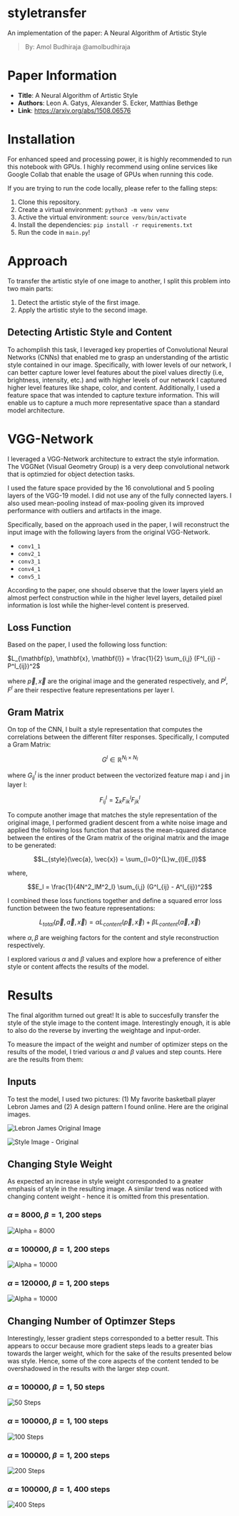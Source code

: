 # styletransfer

An implementation of the paper: A Neural Algorithm of Artistic Style

> By: Amol Budhiraja
> @amolbudhiraja

# Paper Information
* **Title**: A Neural Algorithm of Artistic Style
* **Authors**: Leon A. Gatys, Alexander S. Ecker, Matthias Bethge
* **Link**: https://arxiv.org/abs/1508.06576

# Installation
For enhanced speed and processing power, it is highly recommended to run this notebook with GPUs. I highly recommend using online services like Google Collab that enable the usage of GPUs when running this code. 

If you are trying to run the code locally, please refer to the falling steps: 

1. Clone this repository.
2. Create a virtual environment: `python3 -m venv venv`
3. Active the virtual environment: `source venv/bin/activate`
4. Install the dependencies: `pip install -r requirements.txt`
5. Run the code in `main.py`!

# Approach

To transfer the artistic style of one image to another, I split this problem into two main parts: 

1. Detect the artistic style of the first image. 
2. Apply the artistic style to the second image. 

## Detecting Artistic Style and Content
To achomplish this task, I leveraged key properties of Convolutional Neural Networks (CNNs) that enabled me to grasp an understanding of the artistic style contained in our image. Specifically, with lower levels of our network, I can better capture lower level features about the pixel values directly (i.e, brightness, intensity, etc.) and with higher levels of our network I captured higher level features like shape, color, and content. Additionally, I used a feature space that was intended to capture texture information. This will enable us to capture a much more representative space than a standard model architecture. 

# VGG-Network
I leveraged a VGG-Network architecture to extract the style information. The VGGNet (Visual Geometry Group) is a very deep convolutional network that is optimzied for object detection tasks. 

I used the fature space provided by the 16 convolutional and 5 pooling layers of the VGG-19 model. I did not use any of the fully connected layers. I also used mean-pooling instead of max-pooling given its improved performance with outliers and artifacts in the image. 

Specifically, based on the approach used in the paper, I will reconstruct the input image with the following layers from the original VGG-Network.

* `conv1_1`
* `conv2_1`
* `conv3_1`
* `conv4_1`
* `conv5_1`


According to the paper, one should observe that the lower layers yield an almost perfect construction while in the higher level layers, detailed pixel information is lost while the higher-level content is preserved. 


## Loss Function
Based on the paper, I used the following loss function: 

$L_{\mathbf{p}, \mathbf{x}, \mathbf{l}} = \frac{1}{2} \sum_{i,j} (F^l_{ij} - P^l_{ij})^2$

where $\vec{p}, \vec{x}$ are the original image and the generated respectively, and $P^{l}, F^{l}$ are their respective feature representations per layer l. 

## Gram Matrix

On top of the CNN, I built a style representation that computes the correlations
between the different filter responses. Specifically, I computed a Gram Matrix: 

$$G^{l} \in \mathbb{R}^{N_l \times N_l}$$

where $G^{l}_{ij}$ is the inner product between the vectorized feature map i and j in layer l: 

$$F^l_{ij} = \sum_k F^l_{ik} F^l_{jk}$$

To compute another image that matches the style representation of the original image, I performed gradient descent from a white noise image and applied the following loss function that assess the mean-squared distance between the entires of the Gram matrix of the original matrix and the image to be generated: 

$$L_{style}(\vec{a}, \vec{x}) = \sum_{l=0}^{L}w_{l}E_{l}$$

where,

$$E_l = \frac{1}{4N^2_lM^2_l} \sum_{i,j} (G^l_{ij} - A^l_{ij})^2$$

I combined these loss functions together and define a squared error loss function between the two feature representations: 

$$L_{total}(\vec{p}, \vec{a}, \vec{x}) = \alpha L_{content}(\vec{p}, \vec{x}) + \beta L_{content}(\vec{a}, \vec{x})$$

where $\alpha, \beta$ are weighing factors for the content and style reconstruction respectively. 

I explored various $\alpha$ and $\beta$ values and explore how a preference of either style or content affects the results of the model. 

# Results

The final algorithm turned out great! It is able to succesfully transfer the style of the style image to the content image. Interestingly enough, it is able to also do the reverse by inverting the weightage and input-order. 

To measure the impact of the weight and number of optimizer steps on the results of the model, I tried various $\alpha$ and $\beta$ values and step counts. Here are the results from them: 

## Inputs
To test the model, I used two pictures: (1) My favorite basketball player Lebron James and (2) A design pattern I found online. Here are the original images. 

![Lebron James Original Image](data/lebronjames.jpeg)

![Style Image - Original](data/texture_image.jpeg)

## Changing Style Weight
As expected an increase in style weight corresponded to a greater emphasis of style in the resulting image. A similar trend was noticed with changing content weight - hence it is omitted from this presentation. 

### $\alpha$ = 8000, $\beta = 1$, 200 steps
![Alpha = 8000](out/8000.png)

### $\alpha$ = 100000, $\beta = 1$, 200 steps
![Alpha = 10000](out/100000-200.png)

### $\alpha$ = 120000, $\beta = 1$, 200 steps
![Alpha = 10000](out/120000.png)

## Changing Number of Optimzer Steps
Interestingly, lesser gradient steps corresponded to a better result. This appears to occur because more gradient steps leads to a greater bias towards the larger weight, which for the sake of the results presented below was style. Hence, some of the core aspects of the content tended to be overshadowed in the results with the larger step count. 

### $\alpha$ = 100000, $\beta = 1$, 50 steps
![50 Steps](out/100000-50.png)

### $\alpha$ = 100000, $\beta = 1$, 100 steps
![100 Steps](out/100000-100.png)

### $\alpha$ = 100000, $\beta = 1$, 200 steps
![200 Steps](out/100000-200.png)

### $\alpha$ = 100000, $\beta = 1$, 400 steps
![400 Steps](out/100000-400.png)
